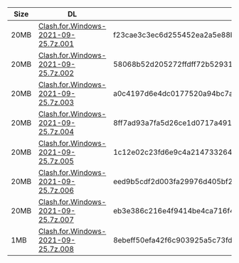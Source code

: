 |    Size   |     DL  | sha512sum |
|  ---  |  ---  |  ---  |
| 20MB | [Clash.for.Windows-2021-09-25.7z.001](https://cdn.jsdelivr.net/gh/appleians/cfw_m1@main/Clash.for.Windows-2021-09-25.7z.001) | f23cae3c3ec6d255452ea2a5e88bf20c197bed0d5213bce3e85a19f29c5790c5c452323f0a00f3574b699bbc279eb9c5029eeb4ad9fcd45b6fc8b8fb018c949e |
| 20MB | [Clash.for.Windows-2021-09-25.7z.002](https://cdn.jsdelivr.net/gh/appleians/cfw_m1@main/Clash.for.Windows-2021-09-25.7z.002) | 58068b52d205272ffdff72b529310e04f56f5530716a5cf6af5574d179f05751ec5a6532f4b64027f945910d22eb361819eeb9f9e85cd3f48eaa16d46b08df31 |
| 20MB | [Clash.for.Windows-2021-09-25.7z.003](https://cdn.jsdelivr.net/gh/appleians/cfw_m1@main/Clash.for.Windows-2021-09-25.7z.003) | a0c4197d6e4dc0177520a94bc7a3d2ae25b82d8573d778ef4ab83cdb1312e9ac9e31e39eb0555aa7a1c96f2d68f0c21cbdc30e377df0b7b5e6e15a05bf206f13 |
| 20MB | [Clash.for.Windows-2021-09-25.7z.004](https://cdn.jsdelivr.net/gh/appleians/cfw_m1@main/Clash.for.Windows-2021-09-25.7z.004) | 8ff7ad93a7fa5d26ce1d0717a491205efd2c1ed7a7c17c51c2b0b96840f9d7b2d5aff666b3ae95d8473b97a88319f8dd2d01ad1ad9d98d881c19c70f9a4deb22 |
| 20MB | [Clash.for.Windows-2021-09-25.7z.005](https://cdn.jsdelivr.net/gh/appleians/cfw_m1@main/Clash.for.Windows-2021-09-25.7z.005) | 1c12e02c23fd6e9c4a214733264e0d42006f17fc9c55fe048efd9c5a71cec48404c60de4be055b44c6541f909177e1ec821480f00ad5aacf32fd47c830adb45a |
| 20MB | [Clash.for.Windows-2021-09-25.7z.006](https://cdn.jsdelivr.net/gh/appleians/cfw_m1@main/Clash.for.Windows-2021-09-25.7z.006) | eed9b5cdf2d003fa29976d405bf2532eb6918f3f5cdbdd151c8d94fdf6668a383376160a1d0c524a1b19ef5ea985d229a7a964096df8f0587acea59b1c6bc062 |
| 20MB | [Clash.for.Windows-2021-09-25.7z.007](https://cdn.jsdelivr.net/gh/appleians/cfw_m1@main/Clash.for.Windows-2021-09-25.7z.007) | eb3e386c216e4f9414be4ca716f418a8f9da01f20f38cde572875da396a09f7177cfac2217d878d5d3cbf4156575011dfd0d18c374f956e7333c24006164a9d6 |
| 1MB | [Clash.for.Windows-2021-09-25.7z.008](https://cdn.jsdelivr.net/gh/appleians/cfw_m1@main/Clash.for.Windows-2021-09-25.7z.008) | 8ebeff50efa42f6c903925a5c73fdfadfa29ffd4e7ee700b2a71fa8d6c9389c3c3380007c6eceec2ff1b526eda6b9037a8a12344e847f6fcb2a2afa565ff8e09 |
